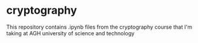 # cryptography

This repository contains .ipynb files from the cryptography course that I'm taking at AGH university of science and technology